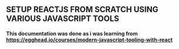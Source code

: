 ## SETUP REACTJS FROM SCRATCH USING VARIOUS JAVASCRIPT TOOLS
#### This documentation was done as i was learning from https://egghead.io/courses/modern-javascript-tooling-with-react
